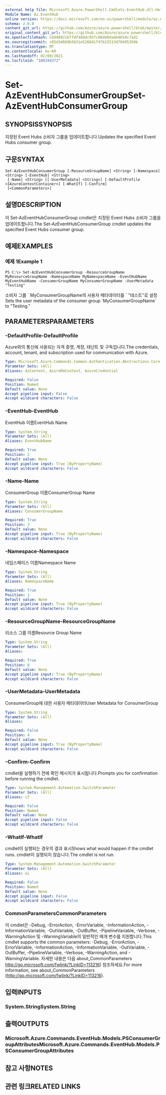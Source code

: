 ```yaml
---
external help file: Microsoft.Azure.PowerShell.Cmdlets.EventHub.dll-Help.xml
Module Name: Az.EventHub
online version: https://docs.microsoft.com/en-us/powershell/module/az.eventhub/set-azeventhubconsumergroup
schema: 2.0.0
content_git_url: https://github.com/Azure/azure-powershell/blob/master/src/EventHub/EventHub/help/Set-AzEventHubConsumerGroup.md
original_content_git_url: https://github.com/Azure/azure-powershell/blob/master/src/EventHub/EventHub/help/Set-AzEventHubConsumerGroup.md
ms.openlocfilehash: cb898921b7fdfddddc95fc88d49dade4654c7ad2
ms.sourcegitcommit: c05d3d669b5631e526841f47b22513d78495350b
ms.translationtype: MT
ms.contentlocale: ko-KR
ms.lasthandoff: 02/09/2021
ms.locfileid: "100194372"
---
```

# <span data-ttu-id="a46f4-101">Set-AzEventHubConsumerGroup</span><span class="sxs-lookup"><span data-stu-id="a46f4-101">Set-AzEventHubConsumerGroup</span></span>

## <span data-ttu-id="a46f4-102">SYNOPSIS</span><span class="sxs-lookup"><span data-stu-id="a46f4-102">SYNOPSIS</span></span>
<span data-ttu-id="a46f4-103">지정된 Event Hubs 소비자 그룹을 업데이트합니다.</span><span class="sxs-lookup"><span data-stu-id="a46f4-103">Updates the specified Event Hubs consumer group.</span></span>

## <span data-ttu-id="a46f4-104">구문</span><span class="sxs-lookup"><span data-stu-id="a46f4-104">SYNTAX</span></span>

```
Set-AzEventHubConsumerGroup [-ResourceGroupName] <String> [-Namespace] <String> [-EventHub] <String>
 [-Name] <String> [[-UserMetadata] <String>] [-DefaultProfile <IAzureContextContainer>] [-WhatIf] [-Confirm]
 [<CommonParameters>]
```

## <span data-ttu-id="a46f4-105">설명</span><span class="sxs-lookup"><span data-stu-id="a46f4-105">DESCRIPTION</span></span>
<span data-ttu-id="a46f4-106">이 Set-AzEventHubConsumerGroup cmdlet은 지정된 Event Hubs 소비자 그룹을 업데이트합니다.</span><span class="sxs-lookup"><span data-stu-id="a46f4-106">The Set-AzEventHubConsumerGroup cmdlet updates the specified Event Hubs consumer group.</span></span>

## <span data-ttu-id="a46f4-107">예제</span><span class="sxs-lookup"><span data-stu-id="a46f4-107">EXAMPLES</span></span>

### <span data-ttu-id="a46f4-108">예제 1</span><span class="sxs-lookup"><span data-stu-id="a46f4-108">Example 1</span></span>
```
PS C:\> Set-AzEventHubConsumerGroup -ResourceGroupName MyResourceGroupName -NamespaceName MyNamespaceName -EventHubName MyEventHubName -ConsumerGroupName MyConsumerGroupName -UserMetadata "Testing"
```

<span data-ttu-id="a46f4-109">소비자 그룹 \` MyConsumerGroupName의 사용자 메타데이터를 \` "테스트"로 설정</span><span class="sxs-lookup"><span data-stu-id="a46f4-109">Sets the user metadata of the consumer group \`MyConsumerGroupName\` to "Testing."</span></span>

## <span data-ttu-id="a46f4-110">PARAMETERS</span><span class="sxs-lookup"><span data-stu-id="a46f4-110">PARAMETERS</span></span>

### <span data-ttu-id="a46f4-111">-DefaultProfile</span><span class="sxs-lookup"><span data-stu-id="a46f4-111">-DefaultProfile</span></span>
<span data-ttu-id="a46f4-112">Azure와의 통신에 사용되는 자격 증명, 계정, 테넌트 및 구독입니다.</span><span class="sxs-lookup"><span data-stu-id="a46f4-112">The credentials, account, tenant, and subscription used for communication with Azure.</span></span>

```yaml
Type: Microsoft.Azure.Commands.Common.Authentication.Abstractions.Core.IAzureContextContainer
Parameter Sets: (All)
Aliases: AzContext, AzureRmContext, AzureCredential

Required: False
Position: Named
Default value: None
Accept pipeline input: False
Accept wildcard characters: False
```

### <span data-ttu-id="a46f4-113">-EventHub</span><span class="sxs-lookup"><span data-stu-id="a46f4-113">-EventHub</span></span>
<span data-ttu-id="a46f4-114">EventHub 이름</span><span class="sxs-lookup"><span data-stu-id="a46f4-114">EventHub Name</span></span>

```yaml
Type: System.String
Parameter Sets: (All)
Aliases: EventHubName

Required: True
Position: 2
Default value: None
Accept pipeline input: True (ByPropertyName)
Accept wildcard characters: False
```

### <span data-ttu-id="a46f4-115">-Name</span><span class="sxs-lookup"><span data-stu-id="a46f4-115">-Name</span></span>
<span data-ttu-id="a46f4-116">ConsumerGroup 이름</span><span class="sxs-lookup"><span data-stu-id="a46f4-116">ConsumerGroup Name</span></span>

```yaml
Type: System.String
Parameter Sets: (All)
Aliases: ConsumerGroupName

Required: True
Position: 3
Default value: None
Accept pipeline input: True (ByPropertyName)
Accept wildcard characters: False
```

### <span data-ttu-id="a46f4-117">-Namespace</span><span class="sxs-lookup"><span data-stu-id="a46f4-117">-Namespace</span></span>
<span data-ttu-id="a46f4-118">네임스페이스 이름</span><span class="sxs-lookup"><span data-stu-id="a46f4-118">Namespace Name</span></span>

```yaml
Type: System.String
Parameter Sets: (All)
Aliases: NamespaceName

Required: True
Position: 1
Default value: None
Accept pipeline input: True (ByPropertyName)
Accept wildcard characters: False
```

### <span data-ttu-id="a46f4-119">-ResourceGroupName</span><span class="sxs-lookup"><span data-stu-id="a46f4-119">-ResourceGroupName</span></span>
<span data-ttu-id="a46f4-120">리소스 그룹 이름</span><span class="sxs-lookup"><span data-stu-id="a46f4-120">Resource Group Name</span></span>

```yaml
Type: System.String
Parameter Sets: (All)
Aliases:

Required: True
Position: 0
Default value: None
Accept pipeline input: True (ByPropertyName)
Accept wildcard characters: False
```

### <span data-ttu-id="a46f4-121">-UserMetadata</span><span class="sxs-lookup"><span data-stu-id="a46f4-121">-UserMetadata</span></span>
<span data-ttu-id="a46f4-122">ConsumerGroup에 대한 사용자 메타데이터</span><span class="sxs-lookup"><span data-stu-id="a46f4-122">User Metadata for ConsumerGroup</span></span>

```yaml
Type: System.String
Parameter Sets: (All)
Aliases:

Required: False
Position: 4
Default value: None
Accept pipeline input: True (ByPropertyName)
Accept wildcard characters: False
```

### <span data-ttu-id="a46f4-123">-Confirm</span><span class="sxs-lookup"><span data-stu-id="a46f4-123">-Confirm</span></span>
<span data-ttu-id="a46f4-124">cmdlet을 실행하기 전에 확인 메시지가 표시됩니다.</span><span class="sxs-lookup"><span data-stu-id="a46f4-124">Prompts you for confirmation before running the cmdlet.</span></span>

```yaml
Type: System.Management.Automation.SwitchParameter
Parameter Sets: (All)
Aliases: cf

Required: False
Position: Named
Default value: None
Accept pipeline input: False
Accept wildcard characters: False
```

### <span data-ttu-id="a46f4-125">-WhatIf</span><span class="sxs-lookup"><span data-stu-id="a46f4-125">-WhatIf</span></span>
<span data-ttu-id="a46f4-126">cmdlet이 실행되는 경우의 결과 표시</span><span class="sxs-lookup"><span data-stu-id="a46f4-126">Shows what would happen if the cmdlet runs.</span></span>
<span data-ttu-id="a46f4-127">cmdlet이 실행되지 않습니다.</span><span class="sxs-lookup"><span data-stu-id="a46f4-127">The cmdlet is not run.</span></span>

```yaml
Type: System.Management.Automation.SwitchParameter
Parameter Sets: (All)
Aliases: wi

Required: False
Position: Named
Default value: None
Accept pipeline input: False
Accept wildcard characters: False
```

### <span data-ttu-id="a46f4-128">CommonParameters</span><span class="sxs-lookup"><span data-stu-id="a46f4-128">CommonParameters</span></span>
<span data-ttu-id="a46f4-129">이 cmdlet은 -Debug, -ErrorAction, -ErrorVariable, -InformationAction, -InformationVariable, -OutVariable, -OutBuffer, -PipelineVariable, -Verbose, -WarningAction 및 -WarningVariable의 일반적인 매개 변수를 지원합니다.</span><span class="sxs-lookup"><span data-stu-id="a46f4-129">This cmdlet supports the common parameters: -Debug, -ErrorAction, -ErrorVariable, -InformationAction, -InformationVariable, -OutVariable, -OutBuffer, -PipelineVariable, -Verbose, -WarningAction, and -WarningVariable.</span></span> <span data-ttu-id="a46f4-130">자세한 내용은 다음 about_CommonParameters http://go.microsoft.com/fwlink/?LinkID=113216) 참조하세요.</span><span class="sxs-lookup"><span data-stu-id="a46f4-130">For more information, see about_CommonParameters (http://go.microsoft.com/fwlink/?LinkID=113216).</span></span>

## <span data-ttu-id="a46f4-131">입력</span><span class="sxs-lookup"><span data-stu-id="a46f4-131">INPUTS</span></span>

### <span data-ttu-id="a46f4-132">System.String</span><span class="sxs-lookup"><span data-stu-id="a46f4-132">System.String</span></span>

## <span data-ttu-id="a46f4-133">출력</span><span class="sxs-lookup"><span data-stu-id="a46f4-133">OUTPUTS</span></span>

### <span data-ttu-id="a46f4-134">Microsoft.Azure.Commands.EventHub.Models.PSConsumerGroupAttributes</span><span class="sxs-lookup"><span data-stu-id="a46f4-134">Microsoft.Azure.Commands.EventHub.Models.PSConsumerGroupAttributes</span></span>

## <span data-ttu-id="a46f4-135">참고 사항</span><span class="sxs-lookup"><span data-stu-id="a46f4-135">NOTES</span></span>

## <span data-ttu-id="a46f4-136">관련 링크</span><span class="sxs-lookup"><span data-stu-id="a46f4-136">RELATED LINKS</span></span>
